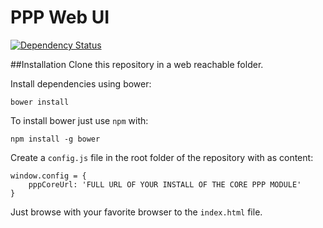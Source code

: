 PPP Web UI
==========

[![Dependency Status](https://www.versioneye.com/user/projects/5482b6273f594ec26d000006/badge.svg?style=flat)](https://www.versioneye.com/user/projects/5482b6273f594ec26d000006)

##Installation
Clone this repository in a web reachable folder.

Install dependencies using bower:
```
bower install
```
To install bower just use `npm` with:
```
npm install -g bower
```

Create a `config.js` file in the root folder of the repository with as content:
```
window.config = {
	pppCoreUrl: 'FULL URL OF YOUR INSTALL OF THE CORE PPP MODULE'
}
```

Just browse with your favorite browser to the `index.html` file.
